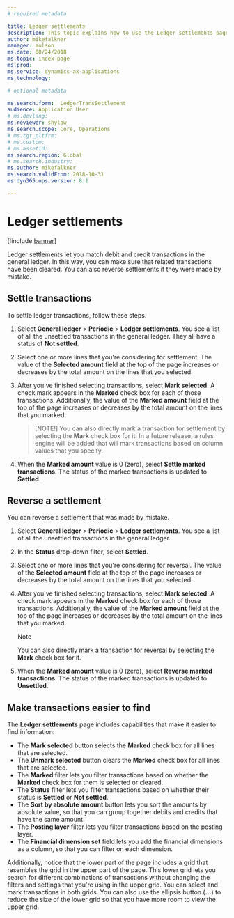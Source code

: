 ```yaml
---
# required metadata

title: Ledger settlements
description: This topic explains how to use the Ledger settlements page to settle ledger transactions and reverse settlements.
author: mikefalkner
manager: aolson
ms.date: 08/24/2018
ms.topic: index-page
ms.prod: 
ms.service: dynamics-ax-applications
ms.technology: 

# optional metadata

ms.search.form:  LedgerTransSettlement
audience: Application User
# ms.devlang: 
ms.reviewer: shylaw
ms.search.scope: Core, Operations
# ms.tgt_pltfrm: 
# ms.custom:
# ms.assetid:
ms.search.region: Global
# ms.search.industry: 
ms.author: mikefalkner
ms.search.validFrom: 2018-10-31
ms.dyn365.ops.version: 8.1

---
```


# Ledger settlements

[!include [banner](../includes/banner.md)]

Ledger settlements let you match debit and credit transactions in the general ledger. In this way, you can make sure that related transactions have been cleared. You can also reverse settlements if they were made by mistake.

## Settle transactions

To settle ledger transactions, follow these steps.

1. Select **General ledger** \> **Periodic** \> **Ledger settlements**. You see a list of all the unsettled transactions in the general ledger. They all have a status of **Not settled**.
2. Select one or more lines that you're considering for settlement. The value of the **Selected amount** field at the top of the page increases or decreases by the total amount on the lines that you selected.
3. After you've finished selecting transactions, select **Mark selected**. A check mark appears in the **Marked** check box for each of those transactions. Additionally, the value of the **Marked amount** field at the top of the page increases or decreases by the total amount on the lines that you marked.

    > [NOTE!]
    > You can also directly mark a transaction for settlement by selecting the **Mark** check box for it. In a future release, a rules engine will be added that will mark transactions based on column values that you specify.

4. When the **Marked amount** value is 0 (zero), select **Settle marked transactions**. The status of the marked transactions is updated to **Settled**.

## Reverse a settlement

You can reverse a settlement that was made by mistake.

1. Select **General ledger** \> **Periodic** \> **Ledger settlements**. You see a list of all the unsettled transactions in the general ledger.
2. In the **Status** drop-down filter, select **Settled**.
3. Select one or more lines that you're considering for reversal. The value of the **Selected amount** field at the top of the page increases or decreases by the total amount on the lines that you selected.
4. After you've finished selecting transactions, select **Mark selected**. A check mark appears in the **Marked** check box for each of those transactions. Additionally, the value of the **Marked amount** field at the top of the page increases or decreases by the total amount on the lines that you marked.

    > [!NOTE]
    > You can also directly mark a transaction for reversal by selecting the **Mark** check box for it.

5. When the **Marked amount** value is 0 (zero), select **Reverse marked transactions**. The status of the marked transactions is updated to **Unsettled**.

## Make transactions easier to find

The **Ledger settlements** page includes capabilities that make it easier to find information:

- The **Mark selected** button selects the **Marked** check box for all lines that are selected.
- The **Unmark selected** button clears the **Marked** check box for all lines that are selected.
- The **Marked** filter lets you filter transactions based on whether the **Marked** check box for them is selected or cleared.
- The **Status** filter lets you filter transactions based on whether their status is **Settled** or **Not settled**.
- The **Sort by absolute amount** button lets you sort the amounts by absolute value, so that you can group together debits and credits that have the same amount.
- The **Posting layer** filter lets you filter transactions based on the posting layer.
- The **Financial dimension set** field lets you add the financial dimensions as a column, so that you can filter on each dimension.

Additionally, notice that the lower part of the page includes a grid that resembles the grid in the upper part of the page. This lower grid lets you search for different combinations of transactions without changing the filters and settings that you're using in the upper grid. You can select and mark transactions in both grids. You can also use the ellipsis button (**...**) to reduce the size of the lower grid so that you have more room to view the upper grid.
